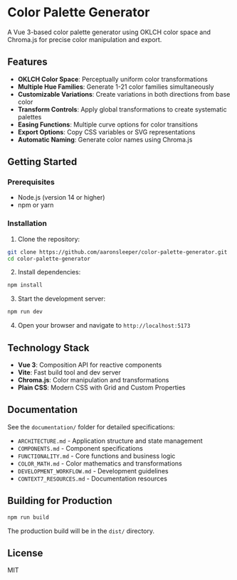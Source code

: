 # Color Palette Generator

A Vue 3-based color palette generator using OKLCH color space and Chroma.js for precise color manipulation and export.

## Features

- **OKLCH Color Space**: Perceptually uniform color transformations
- **Multiple Hue Families**: Generate 1-21 color families simultaneously
- **Customizable Variations**: Create variations in both directions from base color
- **Transform Controls**: Apply global transformations to create systematic palettes
- **Easing Functions**: Multiple curve options for color transitions
- **Export Options**: Copy CSS variables or SVG representations
- **Automatic Naming**: Generate color names using Chroma.js

## Getting Started

### Prerequisites

- Node.js (version 14 or higher)
- npm or yarn

### Installation

1. Clone the repository:
```bash
git clone https://github.com/aaronsleeper/color-palette-generator.git
cd color-palette-generator
```

2. Install dependencies:
```bash
npm install
```

3. Start the development server:
```bash
npm run dev
```

4. Open your browser and navigate to `http://localhost:5173`

## Technology Stack

- **Vue 3**: Composition API for reactive components
- **Vite**: Fast build tool and dev server
- **Chroma.js**: Color manipulation and transformations
- **Plain CSS**: Modern CSS with Grid and Custom Properties

## Documentation

See the `documentation/` folder for detailed specifications:
- `ARCHITECTURE.md` - Application structure and state management
- `COMPONENTS.md` - Component specifications
- `FUNCTIONALITY.md` - Core functions and business logic
- `COLOR_MATH.md` - Color mathematics and transformations
- `DEVELOPMENT_WORKFLOW.md` - Development guidelines
- `CONTEXT7_RESOURCES.md` - Documentation resources

## Building for Production

```bash
npm run build
```

The production build will be in the `dist/` directory.

## License

MIT

